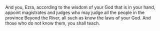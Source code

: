 And you, Ezra, according to the wisdom of your God that is in your hand, appoint magistrates and judges who may judge all the people in the province Beyond the River, all such as know the laws of your God. And those who do not know them, you shall teach.
